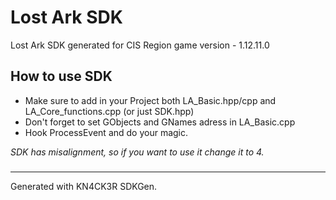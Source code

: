# Lost Ark SDK
Lost Ark SDK generated for CIS Region game version - 1.12.11.0

## How to use SDK
* Make sure to add in your Project both LA_Basic.hpp/cpp and LA_Core_functions.cpp (or just SDK.hpp)
* Don't forget to set GObjects and GNames adress in LA_Basic.cpp
* Hook ProcessEvent and do your magic.


*SDK has misalignment, so if you want to use it change it to 4.*
###
---
Generated with KN4CK3R SDKGen.
